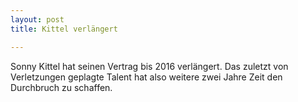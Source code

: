 ```yaml
---
layout: post
title: Kittel verlängert

---
```


Sonny Kittel hat seinen Vertrag bis 2016 verlängert. Das zuletzt von Verletzungen geplagte Talent hat also weitere zwei Jahre Zeit den Durchbruch zu schaffen.


